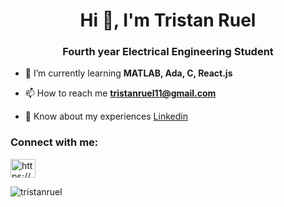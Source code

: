 <h1 align="center">Hi 👋, I'm Tristan Ruel</h1>
<h3 align="center">Fourth year Electrical Engineering Student</h3>

- 🌱 I’m currently learning **MATLAB, Ada, C, React.js**

- 📫 How to reach me **tristanruel11@gmail.com**

- 📄 Know about my experiences [Linkedin](https://www.linkedin.com/in/tristan-ruel)

<h3 align="left">Connect with me:</h3>
<p align="left">
<a href="https://www.linkedin.com/in/tristan-ruel" target="blank"><img align="center" src="https://raw.githubusercontent.com/rahuldkjain/github-profile-readme-generator/master/src/images/icons/Social/linked-in-alt.svg" alt="https://www.linkedin.com/in/tristan-ruel" height="30" width="40" /></a>
</p>



<p><img align="left" src="https://github-readme-stats.vercel.app/api/top-langs?username=tristanruel&show_icons=true&locale=en&layout=compact" alt="tristanruel" /></p>

